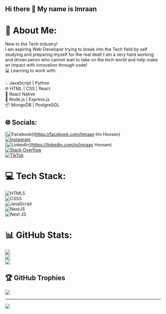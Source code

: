 ## Hi there 👋 My name is Imraan

# 💫 About Me:
New to the Tech industry!<br>I am aspiring Web Developer trying to break into the Tech field by self studying and preparing myself for the real deal! I am a very hard working and driven peron who cannot wait to take on the tech world and help make an impact with innovation through code!<br>💻 Learning to work with:<br><br>💡 JavaScript | Python<br>🌐 HTML | CSS | React<br>📱 React Native<br>🚀 Node.js | Express.js<br>📦 MongoDB | PostgreSQL


## 🌐 Socials:
[![Facebook](https://img.shields.io/badge/Facebook-%231877F2.svg?logo=Facebook&logoColor=white)](https://facebook.com/Imraan Imi Hoosen)<br> [![Instagram](https://img.shields.io/badge/Instagram-%23E4405F.svg?logo=Instagram&logoColor=white)](https://instagram.com/imraanhoosenphotography) <br> [![LinkedIn](https://img.shields.io/badge/LinkedIn-%230077B5.svg?logo=linkedin&logoColor=white)](https://linkedin.com/in/Imraan Hoosen) <br> [![Stack Overflow](https://img.shields.io/badge/-Stackoverflow-FE7A16?logo=stack-overflow&logoColor=white)](https://stackoverflow.com/users/HCodez) <br> [![TikTok](https://img.shields.io/badge/TikTok-%23000000.svg?logo=TikTok&logoColor=white)](https://tiktok.com/@hcodez3) 

# 💻 Tech Stack:
![HTML5](https://img.shields.io/badge/html5-%23E34F26.svg?style=plastic&logo=html5&logoColor=white) <br> ![CSS3](https://img.shields.io/badge/css3-%231572B6.svg?style=plastic&logo=css3&logoColor=white) <br>![JavaScript](https://img.shields.io/badge/javascript-%23323330.svg?style=plastic&logo=javascript&logoColor=%23F7DF1E)  <br>![NestJS](https://img.shields.io/badge/nestjs-%23E0234E.svg?style=plastic&logo=nestjs&logoColor=white) <br>![Next JS](https://img.shields.io/badge/Next-black?style=plastic&logo=next.js&logoColor=white)
# 📊 GitHub Stats:
![](https://github-readme-stats.vercel.app/api?username=ImraanHoosen&theme=merko&hide_border=false&include_all_commits=true&count_private=true)<br/>
![](https://github-readme-streak-stats.herokuapp.com/?user=ImraanHoosen&theme=merko&hide_border=false)<br/>
![](https://github-readme-stats.vercel.app/api/top-langs/?username=ImraanHoosen&theme=merko&hide_border=false&include_all_commits=true&count_private=true&layout=compact)

## 🏆 GitHub Trophies
![](https://github-profile-trophy.vercel.app/?username=ImraanHoosen&theme=gruvbox&no-frame=false&no-bg=true&margin-w=4)

---
[![](https://visitcount.itsvg.in/api?id=ImraanHoosen&icon=0&color=0)](https://visitcount.itsvg.in)

<!-- Proudly created with GPRM ( https://gprm.itsvg.in ) -->

  
<!--
**ImraanHoosen/ImraanHoosen** is a ✨ _special_ ✨ repository because its `README.md` (this file) appears on your GitHub profile.

Here are some ideas to get you started:

- 🔭 I’m currently working on ...
- 🌱 I’m currently learning ...
- 👯 I’m looking to collaborate on ...
- 🤔 I’m looking for help with ...
- 💬 Ask me about ...
- 📫 How to reach me: ...
- 😄 Pronouns: ...
- ⚡ Fun fact: ...
-->
